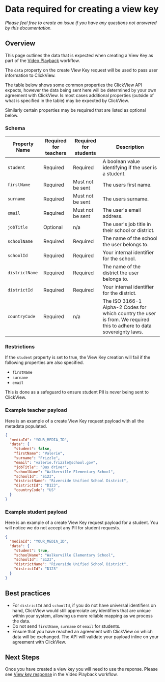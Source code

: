# Data required for creating a view key

_Please feel free to create an issue if you have any questions not answered by this documentation._

## Overview
This page outlines the data that is expected when creating a View Key as part of the [Video Playback](video-playback.md) workflow.

The `data` property on the create View Key request will be used to pass user information to ClickView. 

The table below shows some common properties the ClickView API expects, however the data being sent here will be determined by your own agreement with ClickView. Is most cases additional properties (outside of what is specified in the table) may be expected by ClickView. 

Similarly certain properties may be required that are listed as optional below.

### Schema

|Property Name|Required for teachers|Required for students|Description|
|---|---|---|---|
|`student`|Required|Required|A boolean value identifying if the user is a student.|
|`firstName`|Required|Must not be sent|The users first name.|
|`surname`|Required|Must not be sent|The users surname.|
|`email`|Required|Must not be sent|The user's email address.|
|`jobTitle`|Optional|n/a|The user's job title in their school or district.|
|`schoolName`|Required|Required|The name of the school the user belongs to.|
|`schoolId`|Required|Required|Your internal identifier for the school.|
|`districtName`|Required|Required|The name of the district the user belongs to.|
|`districtId`|Required|Required|Your internal identifier for the district.|
|`countryCode`|Required|n/a|The ISO 3166-1 Alpha-2 Codes for which country the user is from. We required this to adhere to data sovereignty laws.|

### Restrictions
If the `student` property is set to true, the View Key creation will fail if the following properties are also specified.
- `firstName`
- `surname`
- `email`

This is done as a safeguard to ensure student PII is never being sent to ClickView.

### Example teacher payload
Here is an example of a create View Key request payload with all the metadata populated.

```json
{
  "mediaId": "YOUR_MEDIA_ID",
  "data": {
    "student": false,
    "firstName": "Valerie",
    "surname": "Frizzle",
    "email": "valerie.frizzle@school.gov",
    "jobTitle": "Bus driver",
    "schoolName": "Walkerville Elementary School",
    "schoolId": "S123",
    "districtName": "Riverside Unified School District",
    "districtId": "D123",
    "countryCode": "US"
  }
}
```

### Example student payload
Here is an example of a create View Key request payload for a student. You will notice we do not accept any PII for student requests.

```json
{
  "mediaId": "YOUR_MEDIA_ID",
  "data": {
    "student": true,
    "schoolName": "Walkerville Elementary School",
    "schoolId": "S123",
    "districtName": "Riverside Unified School District",
    "districtId": "D123"
  }
}
```

## Best practices
- For `districtId` and `schoolId`, if you do not have universal identifiers on hand, ClickView would still appreciate any identifiers that are unique within your system, allowing us more reliable mapping as we process the data.
- Do not send `firstName`, `surname` or `email` for students.
- Ensure that you have reached an agreement with ClickView on which data will be exchanged. The API will validate your payload inline on your agreement with ClickView.

## Next Steps
Once you have created a view key you will need to use the reponse. Please see [View key response](video-playback.md#3-view-key-response) in the Video Playback workflow.